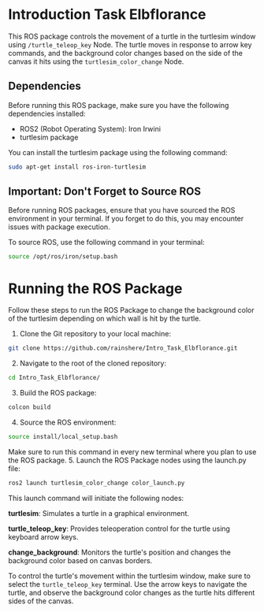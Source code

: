 # Introduction Task Elbflorance

This ROS package controls the movement of a turtle in the turtlesim window using `/turtle_teleop_key` Node. The turtle moves in response to arrow key commands, and the background color changes based on the side of the canvas it hits using the `turtlesim_color_change` Node.

## Dependencies
Before running this ROS package, make sure you have the following dependencies installed:

- ROS2 (Robot Operating System): Iron Irwini
- turtlesim package

You can install the turtlesim package using the following command:
```bash
sudo apt-get install ros-iron-turtlesim
```

## Important: Don't Forget to Source ROS

Before running ROS packages, ensure that you have sourced the ROS environment in your terminal. If you forget to do this, you may encounter issues with package execution.

To source ROS, use the following command in your terminal:

```bash
source /opt/ros/iron/setup.bash
```

# Running the ROS Package
Follow these steps to run the ROS Package to change the background color of the turtlesim depending on which wall is hit by the turtle.

1. Clone the Git repository to your local machine:
```bash
git clone https://github.com/rainshere/Intro_Task_Elbflorance.git
```
2. Navigate to the root of the cloned repository:
```bash
cd Intro_Task_Elbflorance/
```
3. Build the ROS package:
```bash
colcon build
```
4. Source the ROS environment:
```bash
source install/local_setup.bash
```
Make sure to run this command in every new terminal where you plan to use the ROS package.
5. Launch the ROS Package nodes using the launch.py file:
```bash
ros2 launch turtlesim_color_change color_launch.py
```
This launch command will initiate the following nodes:

**turtlesim**: Simulates a turtle in a graphical environment.

**turtle_teleop_key**: Provides teleoperation control for the turtle using keyboard arrow keys.

**change_background**: Monitors the turtle's position and changes the background color based on canvas borders.

To control the turtle's movement within the turtlesim window, make sure to select the `turtle_teleop_key` terminal. Use the arrow keys to navigate the turtle, and observe the background color changes as the turtle hits different sides of the canvas.
